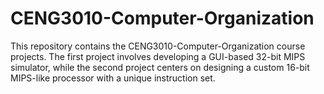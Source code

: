 # CENG3010-Computer-Organization
This repository contains the CENG3010-Computer-Organization course projects. The first project involves developing a GUI-based 32-bit MIPS simulator, while the second project centers on designing a custom 16-bit MIPS-like processor with a unique instruction set.
